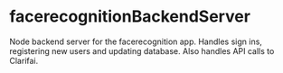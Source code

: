 # facerecognitionBackendServer
Node backend server for the facerecognition app.
Handles sign ins, registering new users and updating database.
Also handles API calls to Clarifai.
